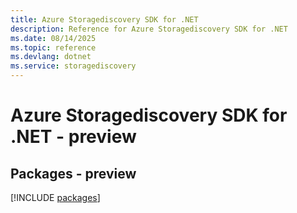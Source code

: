 ```yaml
---
title: Azure Storagediscovery SDK for .NET
description: Reference for Azure Storagediscovery SDK for .NET
ms.date: 08/14/2025
ms.topic: reference
ms.devlang: dotnet
ms.service: storagediscovery
---
```

# Azure Storagediscovery SDK for .NET - preview
## Packages - preview
[!INCLUDE [packages](storagediscovery-index.md)]